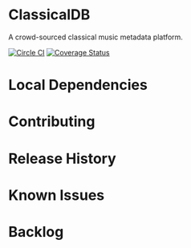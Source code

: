 ClassicalDB
==============
A crowd-sourced classical music metadata platform.

[![Circle CI](https://circleci.com/gh/classicalmusic/classicalDB.svg?style=shield&circle-token=47bd3ea75dc1ca09812772093c194e1aa608768f)](https://circleci.com/gh/classicalmusic/classicalDB)
[![Coverage Status](http://img.shields.io/coveralls/classicalmusic/classicalDB.svg)](https://coveralls.io/r/classicalmusic/classicalDB?branch=master)

<!-- ## Project Structure

Overview
```
  ├── client
  │   ├── app                 - All of our app specific components go in here
  │   ├── assets              - Custom assets: fonts, images, etc…
  │   ├── components          - Our reusable components, non-specific to to our app
  │
  ├── e2e                     - Our protractor end to end tests
  │
  └── server
  ├── api                 - Our apps server api
  ├── auth                - For handling authentication with different auth strategies
  ├── components          - Our reusable or app-wide components
  ├── config              - Where we do the bulk of our apps configuration
  │   └── local.env.js    - Keep our environment variables out of source control
  │   └── environment     - Configuration specific to the node environment
  └── views               - Server rendered views

An example client component in `client/app`

main
├── main.js                 - Routes
├── main.controller.js      - Controller for our main route
├── main.controller.spec.js - Test
├── main.html               - View
└── main.less               - Styles

An example server component in `server/api`

thing
├── index.js                - Routes
├── thing.controller.js     - Controller for our `thing` endpoint
├── thing.model.js          - Database model
├── thing.socket.js         - Register socket events
└── thing.spec.js           - Test


FLUX / REACT ARCHITECTURE
.
├── /build/                     # The folder for compiled output
├── /config/                    # Configuration files for Webpack, Jest etc.
├── /docs/                      # Documentation files for the project
├── /node_modules/              # 3rd-party libraries and utilities
├── /src/                       # The source code of the application
│   ├── /actions/               # Action creators that allow to trigger a dispatch to stores
│   ├── /assets/                # Static files which are copied to ./build on compile
│   ├── /components/            # React components. E.g. Navbar.jsx, Calendar.jsx
│   ├── /constants/             # Enumerations used in action creators and stores
│   ├── /core/                  # Core components (Flux dispatcher, base classes)
│   ├── /images/                # Graphics (.png, .jpg, .svg etc.)
│   ├── /layouts/               # Shared layouts for top-level components
│   ├── /pages/                 # Top-level, URL-bound React components
│   ├── /stores/                # Stores contain the application state and logic
│   ├── /styles/                # CSS style sheets (or LESS, SASS, Stylus)
│   ├── /app.js                 # The application's main file (entry point)
├── /test/                      # Unit, integration and load tests
│   ├── /e2e/                   # End-to-end tests
│   └── /unit/                  # Unit tests
│── gulpfile.js                 # Configuration file for automated builds
└── package.json                # The list of 3rd party libraries and utilities

``` -->

# Local Dependencies


# Contributing


# Release History


# Known Issues


# Backlog
